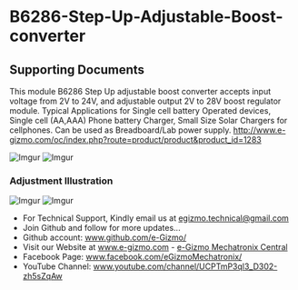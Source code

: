 # B6286-Step-Up-Adjustable-Boost-converter
## Supporting Documents
This module B6286 Step Up adjustable boost converter accepts input voltage from 2V to 24V, and adjustable output 2V to 28V boost regulator module. Typical Applications for Single cell battery Operated devices, Single cell (AA,AAA) Phone battery Charger, Small Size Solar Chargers for cellphones. Can be used as Breadboard/Lab power supply.
http://www.e-gizmo.com/oc/index.php?route=product/product&product_id=1283

![Imgur](http://i.imgur.com/ODEKXcN.png)
![Imgur](http://i.imgur.com/bR7qBSQ.png)

### Adjustment Illustration
![Imgur](http://i.imgur.com/bmWY8zu.png)
![Imgur](http://i.imgur.com/0pjcmwc.png)

- For Technical Support, Kindly email us at <egizmo.technical@gmail.com>
- Join Github and follow for more updates...
- Github account: www.github.com/e-Gizmo/
- Visit our Website at www.e-gizmo.com - [e-Gizmo Mechatronix Central](www.e-gizmo.com)
- Facebook Page: www.facebook.com/eGizmoMechatronix/
- YouTube Channel: www.youtube.com/channel/UCPTmP3ql3_D302-zh5sZqAw
